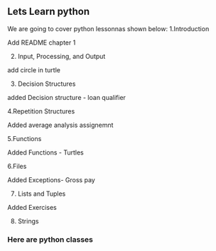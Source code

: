 ## Lets Learn python
We are going to cover python lessonnas shown below:
  1.Introduction
	
Add README chapter 1
	
2. Input, Processing, and Output
	
add circle in turtle
	
3. Decision Structures
	
added Decision structure - loan qualifier
	
4.Repetition Structures
	
Added average analysis assignemnt
	
5.Functions
	
Added Functions - Turtles
	
6.Files
	
Added Exceptions- Gross pay
	
7. Lists and Tuples
	
Added Exercises
	
8. Strings


### Here are python classes 
